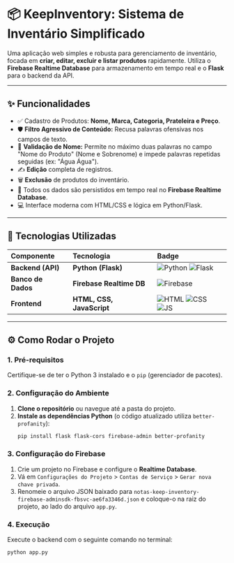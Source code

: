 # 📦 KeepInventory: Sistema de Inventário Simplificado

Uma aplicação web simples e robusta para gerenciamento de inventário, focada em **criar, editar, excluir e listar produtos** rapidamente. Utiliza o **Firebase Realtime Database** para armazenamento em tempo real e o **Flask** para o backend da API.

---

## ✨ Funcionalidades

- ✅ Cadastro de Produtos: **Nome, Marca, Categoria, Prateleira e Preço**.
- 🛡️ **Filtro Agressivo de Conteúdo:** Recusa palavras ofensivas nos campos de texto.
- 🚫 **Validação de Nome:** Permite no máximo duas palavras no campo "Nome do Produto" (Nome e Sobrenome) e impede palavras repetidas seguidas (ex: "Água Água").
- ✍️ **Edição** completa de registros.
- 🗑️ **Exclusão** de produtos do inventário.
- 💾 Todos os dados são persistidos em tempo real no **Firebase Realtime Database**.
- 💻 Interface moderna com HTML/CSS e lógica em Python/Flask.

---

## 🚀 Tecnologias Utilizadas

| Componente | Tecnologia | Badge |
| :--- | :--- | :--- |
| **Backend (API)** | **Python (Flask)** | ![Python](https://img.shields.io/badge/Python-3776AB?style=for-the-badge&logo=python&logoColor=white) ![Flask](https://img.shields.io/badge/Flask-000000?style=for-the-badge&logo=flask&logoColor=white) |
| **Banco de Dados** | **Firebase Realtime DB** | ![Firebase](https://img.shields.io/badge/Firebase-FFCA28?style=for-the-badge&logo=firebase&logoColor=white) |
| **Frontend** | **HTML, CSS, JavaScript** | ![HTML](https://img.shields.io/badge/HTML5-E34F26?style=for-the-badge&logo=html5&logoColor=white) ![CSS](https://img.shields.io/badge/CSS3-1572B6?style=for-the-badge&logo=css3&logoColor=white) ![JS](https://img.shields.io/badge/JavaScript-F7DF1E?style=for-the-badge&logo=javascript&logoColor=black) |

---

## ⚙️ Como Rodar o Projeto

### 1. Pré-requisitos

Certifique-se de ter o Python 3 instalado e o `pip` (gerenciador de pacotes).

### 2. Configuração do Ambiente

1.  **Clone o repositório** ou navegue até a pasta do projeto.
2.  **Instale as dependências Python** (o código atualizado utiliza `better-profanity`):
    ```bash
    pip install flask flask-cors firebase-admin better-profanity
    ```

### 3. Configuração do Firebase

1.  Crie um projeto no Firebase e configure o **Realtime Database**.
2.  Vá em `Configurações do Projeto` > `Contas de Serviço` > `Gerar nova chave privada`.
3.  Renomeie o arquivo JSON baixado para `notas-keep-inventory-firebase-adminsdk-fbsvc-ae6fa3346d.json` e coloque-o na raiz do projeto, ao lado do arquivo `app.py`.

### 4. Execução

Execute o backend com o seguinte comando no terminal:

```bash
python app.py
